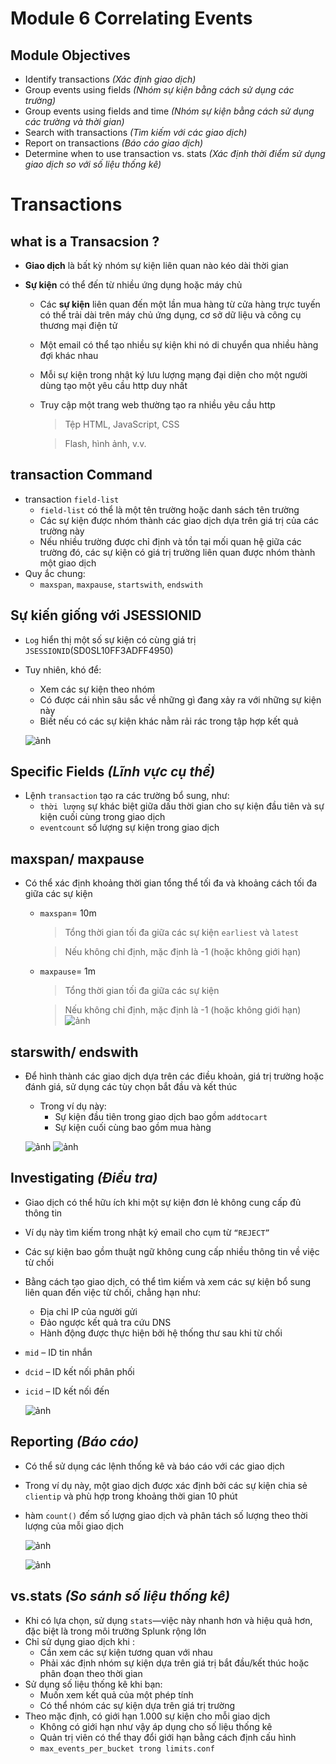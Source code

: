 # Module 6 Correlating Events 

## Module Objectives

- Identify transactions *(Xác định giao dịch)*
- Group events using fields *(Nhóm sự kiện bằng cách sử dụng các trường)*
- Group events using fields and time *(Nhóm sự kiện bằng cách sử dụng các trường và thời gian)*
- Search with transactions *(Tìm kiếm với các giao dịch)*
- Report on transactions *(Báo cáo giao dịch)*
- Determine when to use transaction vs. stats *(Xác định thời điểm sử dụng giao dịch so với số liệu thống kê)*

# Transactions 

## what is a Transacsion ?
- **Giao dịch** là bất kỳ nhóm sự kiện liên quan nào kéo dài thời gian

- **Sự kiện** có thể đến từ nhiều ứng dụng hoặc máy chủ

   - Các **sự kiện** liên quan đến một lần mua hàng từ cửa hàng trực tuyến có thể trải dài trên máy chủ ứng dụng, cơ sở dữ liệu và công cụ thương mại điện tử

  - Một email có thể tạo nhiều sự kiện khi nó di chuyển qua nhiều hàng đợi khác nhau

  - Mỗi sự kiện trong nhật ký lưu lượng mạng đại diện cho một người dùng tạo một yêu cầu http duy nhất

  - Truy cập một trang web thường tạo ra nhiều yêu cầu http
      >Tệp HTML, JavaScript, CSS
      
      >Flash, hình ảnh, v.v.

## transaction Command

- transaction `field-list`
  - `field-list` có thể là một tên trường hoặc danh sách tên trường
  - Các sự kiện được nhóm thành các giao dịch dựa trên giá trị của các trường này
  - Nếu nhiều trường được chỉ định và tồn tại mối quan hệ giữa các trường đó, các sự kiện có giá trị trường liên quan được nhóm thành một giao dịch
-  Quy ắc chung:
    -  `maxspan`, `maxpause`, `startswith`, `endswith`

## Sự kiến giống với JSESSIONID

- `Log` hiển thị một số sự kiện có cùng giá trị `JSESSIONID`(SD0SL10FF3ADFF4950)

- Tuy nhiên, khó để:
  - Xem các sự kiện theo nhóm
  - Có được cái nhìn sâu sắc về những gì đang xảy ra với những sự kiện này
  - Biết nếu có các sự kiện khác nằm rải rác trong tập hợp kết quả
 
  ![ảnh](https://github.com/tatdatda04/Module_Splunk/assets/118095276/ea5ab61d-f9dc-46ea-82d2-5c81acb862ff)

## Specific Fields *(Lĩnh vực cụ thể)*

- Lệnh `transaction` tạo ra các trường bổ sung, như:
  - `thời lượng` sự khác biệt giữa dấu thời gian cho sự kiện đầu tiên và sự kiện cuối cùng trong giao dịch
  -  `eventcount` số lượng sự kiện trong giao dịch
 
## maxspan/ maxpause

- Có thể xác định khoảng thời gian tổng thể tối đa và khoảng cách tối đa giữa các sự kiện
  - `maxspan`= 10m
    >Tổng thời gian tối đa giữa các sự kiện `earliest` và `latest`

    >Nếu không chỉ định, mặc định là -1 (hoặc không giới hạn)
  - `maxpause`= 1m

    >Tổng thời gian tối đa giữa các sự kiện

    >Nếu không chỉ định, mặc định là -1 (hoặc không giới hạn)
  ![ảnh](https://github.com/tatdatda04/Module_Splunk/assets/118095276/da8e55a3-f320-4bc1-8800-032cb9110081)


## starswith/ endswith

- Để hình thành các giao dịch dựa trên các điều khoản, giá trị trường hoặc đánh giá, sử dụng các tùy chọn bắt đầu và kết thúc

  - Trong ví dụ này:
    - Sự kiện đầu tiên trong giao dịch bao gồm `addtocart`
    - Sự kiện cuối cùng bao gồm mua hàng
  
  ![ảnh](https://github.com/tatdatda04/Module_Splunk/assets/118095276/17e7ffd5-c908-4e20-b4a1-94f7954929bf)
  ![ảnh](https://github.com/tatdatda04/Module_Splunk/assets/118095276/62a70168-f7ba-4495-8284-c07fc1861490)

## Investigating *(Điều tra)*
- Giao dịch có thể hữu ích khi một sự kiện đơn lẻ không cung cấp đủ thông tin
- Ví dụ này tìm kiếm trong nhật ký email cho cụm từ `“REJECT”`
- Các sự kiện bao gồm thuật ngữ không cung cấp nhiều thông tin về việc từ chối
- Bằng cách tạo giao dịch, có thể tìm kiếm và xem các sự kiện bổ sung liên quan đến việc từ chối, chẳng hạn như:
  - Địa chỉ IP của người gửi
  - Đảo ngược kết quả tra cứu DNS
  - Hành động được thực hiện bởi hệ thống thư sau khi từ chối
- `mid` – ID tin nhắn
- `dcid` – ID kết nối phân phối
- `icid` – ID kết nối đến

  ![ảnh](https://github.com/tatdatda04/Module_Splunk/assets/118095276/003d94b6-eaba-46a8-9410-3a5a8d2b1b0b)

## Reporting *(Báo cáo)*

- Có thể sử dụng các lệnh thống kê và báo cáo với các giao dịch
- Trong ví dụ này, một giao dịch được xác định bởi các sự kiện chia sẻ `clientip` và phù hợp trong khoảng thời gian 10 phút
- hàm `count()` đếm số lượng giao dịch và phân tách số lượng theo thời lượng của mỗi giao dịch

  ![ảnh](https://github.com/tatdatda04/Module_Splunk/assets/118095276/fec70af2-d285-49d8-bdfe-f7a14498c508)

    ![ảnh](https://github.com/tatdatda04/Module_Splunk/assets/118095276/e9dcbbed-819a-48a6-b7b0-2172e18f41f5)


## vs.stats *(So sánh số liệu thống kê)*

- Khi có lựa chọn, sử dụng `stats`—việc này nhanh hơn và hiệu quả hơn, đặc biệt là trong môi trường Splunk rộng lớn
- Chỉ sử dụng giao dịch khi :
  - Cần xem các sự kiện tương quan với nhau
  - Phải xác định nhóm sự kiện dựa trên giá trị bắt đầu/kết thúc hoặc phân đoạn theo thời gian
- Sử dụng số liệu thống kê khi bạn:
  - Muốn xem kết quả của một phép tính
  - Có thể nhóm các sự kiện dựa trên giá trị trường 
- Theo mặc định, có giới hạn 1.000 sự kiện cho mỗi giao dịch
  - Không có giới hạn như vậy áp dụng cho số liệu thống kê
  - Quản trị viên có thể thay đổi giới hạn bằng cách định cấu hình
  - `max_events_per_bucket trong limits.conf`


  

